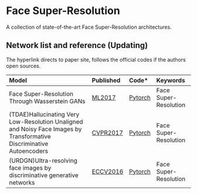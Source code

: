 # Face Super-Resolution
A collection of state-of-the-art Face Super-Resolution architectures.

## Network list and reference (Updating)
The hyperlink directs to paper site, follows the official codes if the authors open sources.

|Model |Published |Code* |Keywords|
|:-----|:---------|:-----|:-------|
|Face Super-Resolution Through Wasserstein GANs| [ML2017](https://arxiv.org/pdf/1705.02438.pdf)|[Pytorch](https://github.com/MandyZChen/srez)| Face Super-Resolution | Yuanzhi Wang|
|(TDAE)Hallucinating Very Low-Resolution Unaligned and Noisy Face Images by Transformative Discriminative Autoencoders| [CVPR2017](http://openaccess.thecvf.com/content_cvpr_2017/papers/Yu_Hallucinating_Very_Low-Resolution_CVPR_2017_paper.pdf)|[Pytorch](https://github.com/XinYuANU/TDAE)| Face Super-Resolution | Yuanzhi Wang|
|(URDGN)Ultra-resolving face images by discriminative generative networks| [ECCV2016](http://www.porikli.com/mysite/pdfs/porikli%202016%20-%20Ultra%20resolving%20face%20images%20by%20discriminative%20generative%20networks.pdf)|[Pytorch](https://github.com/XinYuANU/URDGN?tdsourcetag=s_pcqq_aiomsg)| Face Super-Resolution | Yuanzhi Wang|
